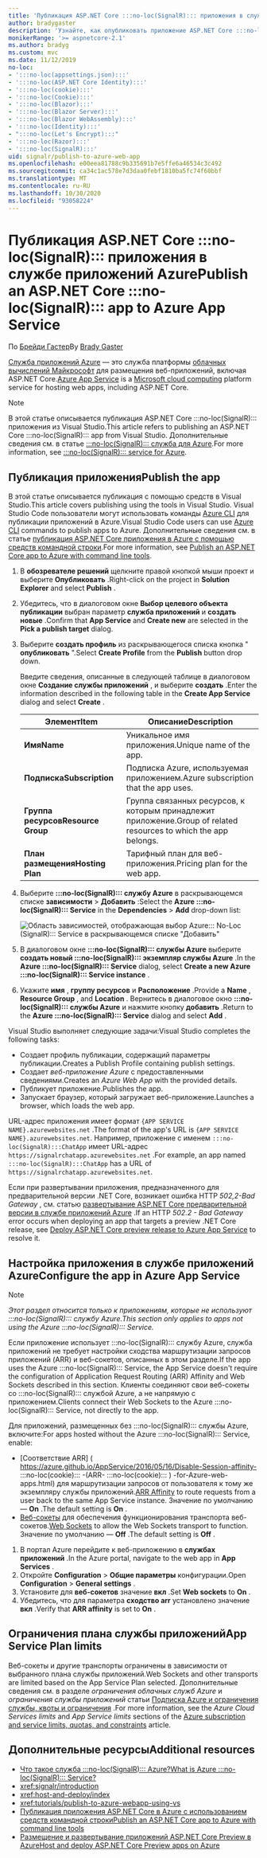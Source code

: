 ```yaml
---
title: 'Публикация ASP.NET Core :::no-loc(SignalR)::: приложения в службе приложений Azure'
author: bradygaster
description: 'Узнайте, как опубликовать приложение ASP.NET Core :::no-loc(SignalR)::: в службе приложений Azure.'
monikerRange: '>= aspnetcore-2.1'
ms.author: bradyg
ms.custom: mvc
ms.date: 11/12/2019
no-loc:
- ':::no-loc(appsettings.json):::'
- ':::no-loc(ASP.NET Core Identity):::'
- ':::no-loc(cookie):::'
- ':::no-loc(Cookie):::'
- ':::no-loc(Blazor):::'
- ':::no-loc(Blazor Server):::'
- ':::no-loc(Blazor WebAssembly):::'
- ':::no-loc(Identity):::'
- ":::no-loc(Let's Encrypt):::"
- ':::no-loc(Razor):::'
- ':::no-loc(SignalR):::'
uid: signalr/publish-to-azure-web-app
ms.openlocfilehash: e00eea81788c9b335691b7e5ffe6a46534c3c492
ms.sourcegitcommit: ca34c1ac578e7d3daa0febf1810ba5fc74f60bbf
ms.translationtype: MT
ms.contentlocale: ru-RU
ms.lasthandoff: 10/30/2020
ms.locfileid: "93058224"
---
```

# <a name="publish-an-aspnet-core-no-locsignalr-app-to-azure-app-service"></a><span data-ttu-id="9b593-103">Публикация ASP.NET Core :::no-loc(SignalR)::: приложения в службе приложений Azure</span><span class="sxs-lookup"><span data-stu-id="9b593-103">Publish an ASP.NET Core :::no-loc(SignalR)::: app to Azure App Service</span></span>

<span data-ttu-id="9b593-104">По [Брейди Гастер](https://twitter.com/bradygaster)</span><span class="sxs-lookup"><span data-stu-id="9b593-104">By [Brady Gaster](https://twitter.com/bradygaster)</span></span>

<span data-ttu-id="9b593-105">[Служба приложений Azure](/azure/app-service/app-service-web-overview) — это служба платформы [облачных вычислений Майкрософт](https://azure.microsoft.com/) для размещения веб-приложений, включая ASP.NET Core.</span><span class="sxs-lookup"><span data-stu-id="9b593-105">[Azure App Service](/azure/app-service/app-service-web-overview) is a [Microsoft cloud computing](https://azure.microsoft.com/) platform service for hosting web apps, including ASP.NET Core.</span></span>

> [!NOTE]
> <span data-ttu-id="9b593-106">В этой статье описывается публикация ASP.NET Core :::no-loc(SignalR)::: приложения из Visual Studio.</span><span class="sxs-lookup"><span data-stu-id="9b593-106">This article refers to publishing an ASP.NET Core :::no-loc(SignalR)::: app from Visual Studio.</span></span> <span data-ttu-id="9b593-107">Дополнительные сведения см. в статье [ :::no-loc(SignalR)::: служба для Azure](https://azure.microsoft.com/services/signalr-service).</span><span class="sxs-lookup"><span data-stu-id="9b593-107">For more information, see [:::no-loc(SignalR)::: service for Azure](https://azure.microsoft.com/services/signalr-service).</span></span>

## <a name="publish-the-app"></a><span data-ttu-id="9b593-108">Публикация приложения</span><span class="sxs-lookup"><span data-stu-id="9b593-108">Publish the app</span></span>

<span data-ttu-id="9b593-109">В этой статье описывается публикация с помощью средств в Visual Studio.</span><span class="sxs-lookup"><span data-stu-id="9b593-109">This article covers publishing using the tools in Visual Studio.</span></span> <span data-ttu-id="9b593-110">Visual Studio Code пользователи могут использовать команды [Azure CLI](/cli/azure) для публикации приложений в Azure.</span><span class="sxs-lookup"><span data-stu-id="9b593-110">Visual Studio Code users can use [Azure CLI](/cli/azure) commands to publish apps to Azure.</span></span> <span data-ttu-id="9b593-111">Дополнительные сведения см. в статье [публикация ASP.NET Core приложения в Azure с помощью средств командной строки](/azure/app-service/app-service-web-get-started-dotnet).</span><span class="sxs-lookup"><span data-stu-id="9b593-111">For more information, see [Publish an ASP.NET Core app to Azure with command line tools](/azure/app-service/app-service-web-get-started-dotnet).</span></span>

1. <span data-ttu-id="9b593-112">В **обозревателе решений** щелкните правой кнопкой мыши проект и выберите **Опубликовать** .</span><span class="sxs-lookup"><span data-stu-id="9b593-112">Right-click on the project in **Solution Explorer** and select **Publish** .</span></span>

1. <span data-ttu-id="9b593-113">Убедитесь, что в диалоговом окне **Выбор целевого объекта публикации** выбран параметр **служба приложений** и **создать новые** .</span><span class="sxs-lookup"><span data-stu-id="9b593-113">Confirm that **App Service** and **Create new** are selected in the **Pick a publish target** dialog.</span></span>

1. <span data-ttu-id="9b593-114">Выберите **создать профиль** из раскрывающегося списка кнопка " **опубликовать** ".</span><span class="sxs-lookup"><span data-stu-id="9b593-114">Select **Create Profile** from the **Publish** button drop down.</span></span>

   <span data-ttu-id="9b593-115">Введите сведения, описанные в следующей таблице в диалоговом окне **Создание службы приложений** , и выберите **создать** .</span><span class="sxs-lookup"><span data-stu-id="9b593-115">Enter the information described in the following table in the **Create App Service** dialog and select **Create** .</span></span>

   | <span data-ttu-id="9b593-116">Элемент</span><span class="sxs-lookup"><span data-stu-id="9b593-116">Item</span></span>               | <span data-ttu-id="9b593-117">Описание</span><span class="sxs-lookup"><span data-stu-id="9b593-117">Description</span></span> |
   | ------------------ | ----------- |
   | <span data-ttu-id="9b593-118">**Имя**</span><span class="sxs-lookup"><span data-stu-id="9b593-118">**Name**</span></span>           | <span data-ttu-id="9b593-119">Уникальное имя приложения.</span><span class="sxs-lookup"><span data-stu-id="9b593-119">Unique name of the app.</span></span> |
   | <span data-ttu-id="9b593-120">**Подписка**</span><span class="sxs-lookup"><span data-stu-id="9b593-120">**Subscription**</span></span>   | <span data-ttu-id="9b593-121">Подписка Azure, используемая приложением.</span><span class="sxs-lookup"><span data-stu-id="9b593-121">Azure subscription that the app uses.</span></span> |
   | <span data-ttu-id="9b593-122">**Группа ресурсов**</span><span class="sxs-lookup"><span data-stu-id="9b593-122">**Resource Group**</span></span> | <span data-ttu-id="9b593-123">Группа связанных ресурсов, к которым принадлежит приложение.</span><span class="sxs-lookup"><span data-stu-id="9b593-123">Group of related resources to which the app belongs.</span></span> |
   | <span data-ttu-id="9b593-124">**План размещения**</span><span class="sxs-lookup"><span data-stu-id="9b593-124">**Hosting Plan**</span></span>   | <span data-ttu-id="9b593-125">Тарифный план для веб-приложения.</span><span class="sxs-lookup"><span data-stu-id="9b593-125">Pricing plan for the web app.</span></span> |

1. <span data-ttu-id="9b593-126">Выберите **:::no-loc(SignalR)::: службу Azure** в раскрывающемся списке **зависимости**  >  **Добавить** :</span><span class="sxs-lookup"><span data-stu-id="9b593-126">Select the **Azure :::no-loc(SignalR)::: Service** in the **Dependencies** > **Add** drop-down list:</span></span>

   ![Область зависимостей, отображающая выбор Azure::: No-Loc (SignalR)::: Service в раскрывающемся списке "Добавить"](publish-to-azure-web-app/_static/signalr-service-dependency.png)

1. <span data-ttu-id="9b593-128">В диалоговом окне **:::no-loc(SignalR)::: службы Azure** выберите **создать новый :::no-loc(SignalR)::: экземпляр службы Azure** .</span><span class="sxs-lookup"><span data-stu-id="9b593-128">In the **Azure :::no-loc(SignalR)::: Service** dialog, select **Create a new Azure :::no-loc(SignalR)::: Service instance** .</span></span>

1. <span data-ttu-id="9b593-129">Укажите **имя** , **группу ресурсов** и **Расположение** .</span><span class="sxs-lookup"><span data-stu-id="9b593-129">Provide a **Name** , **Resource Group** , and **Location** .</span></span> <span data-ttu-id="9b593-130">Вернитесь в диалоговое окно **:::no-loc(SignalR)::: службы Azure** и нажмите кнопку **добавить** .</span><span class="sxs-lookup"><span data-stu-id="9b593-130">Return to the **Azure :::no-loc(SignalR)::: Service** dialog and select **Add** .</span></span>

<span data-ttu-id="9b593-131">Visual Studio выполняет следующие задачи:</span><span class="sxs-lookup"><span data-stu-id="9b593-131">Visual Studio completes the following tasks:</span></span>

* <span data-ttu-id="9b593-132">Создает профиль публикации, содержащий параметры публикации.</span><span class="sxs-lookup"><span data-stu-id="9b593-132">Creates a Publish Profile containing publish settings.</span></span>
* <span data-ttu-id="9b593-133">Создает *веб-приложение Azure* с предоставленными сведениями.</span><span class="sxs-lookup"><span data-stu-id="9b593-133">Creates an *Azure Web App* with the provided details.</span></span>
* <span data-ttu-id="9b593-134">Публикует приложение.</span><span class="sxs-lookup"><span data-stu-id="9b593-134">Publishes the app.</span></span>
* <span data-ttu-id="9b593-135">Запускает браузер, который загружает веб-приложение.</span><span class="sxs-lookup"><span data-stu-id="9b593-135">Launches a browser, which loads the web app.</span></span>

<span data-ttu-id="9b593-136">URL-адрес приложения имеет формат `{APP SERVICE NAME}.azurewebsites.net` .</span><span class="sxs-lookup"><span data-stu-id="9b593-136">The format of the app's URL is `{APP SERVICE NAME}.azurewebsites.net`.</span></span> <span data-ttu-id="9b593-137">Например, приложение с именем `:::no-loc(SignalR):::ChatApp` имеет URL-адрес `https://signalrchatapp.azurewebsites.net` .</span><span class="sxs-lookup"><span data-stu-id="9b593-137">For example, an app named `:::no-loc(SignalR):::ChatApp` has a URL of `https://signalrchatapp.azurewebsites.net`.</span></span>

<span data-ttu-id="9b593-138">Если при развертывании приложения, предназначенного для предварительной версии .NET Core, возникает ошибка HTTP *502,2-Bad Gateway* , см. статью [развертывание ASP.NET Core предварительной версии в службе приложений Azure](xref:host-and-deploy/azure-apps/index#deploy-aspnet-core-preview-release-to-azure-app-service) .</span><span class="sxs-lookup"><span data-stu-id="9b593-138">If an HTTP *502.2 - Bad Gateway* error occurs when deploying an app that targets a preview .NET Core release, see [Deploy ASP.NET Core preview release to Azure App Service](xref:host-and-deploy/azure-apps/index#deploy-aspnet-core-preview-release-to-azure-app-service) to resolve it.</span></span>

## <a name="configure-the-app-in-azure-app-service"></a><span data-ttu-id="9b593-139">Настройка приложения в службе приложений Azure</span><span class="sxs-lookup"><span data-stu-id="9b593-139">Configure the app in Azure App Service</span></span>

> [!NOTE]
> <span data-ttu-id="9b593-140">*Этот раздел относится только к приложениям, которые не используют :::no-loc(SignalR)::: службу Azure.*</span><span class="sxs-lookup"><span data-stu-id="9b593-140">*This section only applies to apps not using the Azure :::no-loc(SignalR)::: Service.*</span></span>
>
> <span data-ttu-id="9b593-141">Если приложение использует :::no-loc(SignalR)::: службу Azure, служба приложений не требует настройки сходства маршрутизации запросов приложений (ARR) и веб-сокетов, описанных в этом разделе.</span><span class="sxs-lookup"><span data-stu-id="9b593-141">If the app uses the Azure :::no-loc(SignalR)::: Service, the App Service doesn't require the configuration of Application Request Routing (ARR) Affinity and Web Sockets described in this section.</span></span> <span data-ttu-id="9b593-142">Клиенты соединяют свои веб-сокеты со :::no-loc(SignalR)::: службой Azure, а не напрямую с приложением.</span><span class="sxs-lookup"><span data-stu-id="9b593-142">Clients connect their Web Sockets to the Azure :::no-loc(SignalR)::: Service, not directly to the app.</span></span>

<span data-ttu-id="9b593-143">Для приложений, размещенных без :::no-loc(SignalR)::: службы Azure, включите:</span><span class="sxs-lookup"><span data-stu-id="9b593-143">For apps hosted without the Azure :::no-loc(SignalR)::: Service, enable:</span></span>

* <span data-ttu-id="9b593-144">[Соответствие ARR] ( https://azure.github.io/AppService/2016/05/16/Disable-Session-affinity- :::no-loc(cookie)::: -(ARR- :::no-loc(cookie)::: ) -for-Azure-web-apps.html) для маршрутизации запросов от пользователя к тому же экземпляру службы приложений.</span><span class="sxs-lookup"><span data-stu-id="9b593-144">[ARR Affinity](https://azure.github.io/AppService/2016/05/16/Disable-Session-affinity-:::no-loc(cookie):::-(ARR-:::no-loc(cookie):::)-for-Azure-web-apps.html) to route requests from a user back to the same App Service instance.</span></span> <span data-ttu-id="9b593-145">Значение по умолчанию — **On** .</span><span class="sxs-lookup"><span data-stu-id="9b593-145">The default setting is **On** .</span></span>
* <span data-ttu-id="9b593-146">[Веб-сокеты](xref:fundamentals/websockets) для обеспечения функционирования транспорта веб-сокетов.</span><span class="sxs-lookup"><span data-stu-id="9b593-146">[Web Sockets](xref:fundamentals/websockets) to allow the Web Sockets transport to function.</span></span> <span data-ttu-id="9b593-147">Значение по умолчанию — **Off** .</span><span class="sxs-lookup"><span data-stu-id="9b593-147">The default setting is **Off** .</span></span>

1. <span data-ttu-id="9b593-148">В портал Azure перейдите к веб-приложению в **службах приложений** .</span><span class="sxs-lookup"><span data-stu-id="9b593-148">In the Azure portal, navigate to the web app in **App Services** .</span></span>
1. <span data-ttu-id="9b593-149">Откройте **Configuration**  >  **Общие параметры** конфигурации.</span><span class="sxs-lookup"><span data-stu-id="9b593-149">Open **Configuration** > **General settings** .</span></span>
1. <span data-ttu-id="9b593-150">Установите для **веб-сокетов** значение **вкл** .</span><span class="sxs-lookup"><span data-stu-id="9b593-150">Set **Web sockets** to **On** .</span></span>
1. <span data-ttu-id="9b593-151">Убедитесь, что для параметра **сходство arr** установлено значение **вкл** .</span><span class="sxs-lookup"><span data-stu-id="9b593-151">Verify that **ARR affinity** is set to **On** .</span></span>

## <a name="app-service-plan-limits"></a><span data-ttu-id="9b593-152">Ограничения плана службы приложений</span><span class="sxs-lookup"><span data-stu-id="9b593-152">App Service Plan limits</span></span>

<span data-ttu-id="9b593-153">Веб-сокеты и другие транспорты ограничены в зависимости от выбранного плана службы приложений.</span><span class="sxs-lookup"><span data-stu-id="9b593-153">Web Sockets and other transports are limited based on the App Service Plan selected.</span></span> <span data-ttu-id="9b593-154">Дополнительные сведения см. в разделе *ограничения облачных служб Azure* и *ограничения службы приложений* статьи [Подписка Azure и ограничения службы, квоты и ограничения](/azure/azure-subscription-service-limits#app-service-limits) .</span><span class="sxs-lookup"><span data-stu-id="9b593-154">For more information, see the *Azure Cloud Services limits* and *App Service limits* sections of the [Azure subscription and service limits, quotas, and constraints](/azure/azure-subscription-service-limits#app-service-limits) article.</span></span>

## <a name="additional-resources"></a><span data-ttu-id="9b593-155">Дополнительные ресурсы</span><span class="sxs-lookup"><span data-stu-id="9b593-155">Additional resources</span></span>

* [<span data-ttu-id="9b593-156">Что такое служба :::no-loc(SignalR)::: Azure?</span><span class="sxs-lookup"><span data-stu-id="9b593-156">What is Azure :::no-loc(SignalR)::: Service?</span></span>](/azure/azure-signalr/signalr-overview)
* <xref:signalr/introduction>
* <xref:host-and-deploy/index>
* <xref:tutorials/publish-to-azure-webapp-using-vs>
* [<span data-ttu-id="9b593-157">Публикация приложения ASP.NET Core в Azure с использованием средств командной строки</span><span class="sxs-lookup"><span data-stu-id="9b593-157">Publish an ASP.NET Core app to Azure with command line tools</span></span>](/azure/app-service/app-service-web-get-started-dotnet)
* [<span data-ttu-id="9b593-158">Размещение и развертывание приложений ASP.NET Core Preview в Azure</span><span class="sxs-lookup"><span data-stu-id="9b593-158">Host and deploy ASP.NET Core Preview apps on Azure</span></span>](xref:host-and-deploy/azure-apps/index#deploy-aspnet-core-preview-release-to-azure-app-service)
